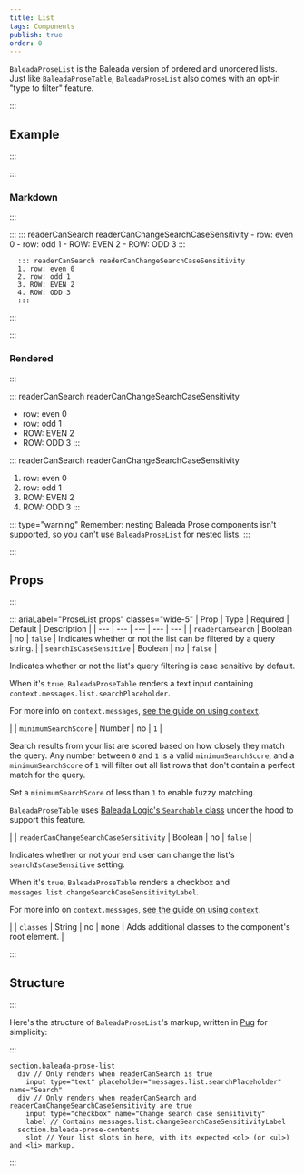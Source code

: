 ```yaml
---
title: List
tags: Components
publish: true
order: 0
---
```


`BaleadaProseList` is the Baleada version of ordered and unordered lists. Just like `BaleadaProseTable`, `BaleadaProseList` also comes with an opt-in "type to filter" feature.


:::
## Example
:::

:::
### Markdown
:::

:::
      ::: readerCanSearch readerCanChangeSearchCaseSensitivity
      - row: even 0
      - row: odd 1
      - ROW: EVEN 2
      - ROW: ODD 3
      :::

      ::: readerCanSearch readerCanChangeSearchCaseSensitivity
      1. row: even 0
      2. row: odd 1
      3. ROW: EVEN 2
      4. ROW: ODD 3
      :::
:::


:::
### Rendered
:::

::: readerCanSearch readerCanChangeSearchCaseSensitivity
- row: even 0
- row: odd 1
- ROW: EVEN 2
- ROW: ODD 3
:::

::: readerCanSearch readerCanChangeSearchCaseSensitivity
1. row: even 0
2. row: odd 1
3. ROW: EVEN 2
4. ROW: ODD 3
:::

::: type="warning"
Remember: nesting Baleada Prose components isn't supported, so you can't use `BaleadaProseList` for nested lists.
:::


:::
## Props
:::

::: ariaLabel="ProseList props" classes="wide-5"
| Prop | Type | Required | Default | Description |
| --- | --- | --- | --- | --- |
| `readerCanSearch` | Boolean | no | `false` | Indicates whether or not the list can be filtered by a query string. |
| `searchIsCaseSensitive` | Boolean | no | `false` | <p>Indicates whether or not the list's query filtering is case sensitive by default.</p><p>When it's `true`, `BaleadaProseTable` renders a text input containing `context.messages.list.searchPlaceholder`.</p><p>For more info on `context.messages`, [see the guide on using `context`](/docs/prose/using-context).</p> |
| `minimumSearchScore` | Number | no | `1` | <p>Search results from your list are scored based on how closely they match the query. Any number between `0` and `1` is a valid `minimumSearchScore`, and a `minimumSearchScore` of `1` will filter out all list rows that don't contain a perfect match for the query.</p><p>Set a `minimumSearchScore` of less than `1` to enable fuzzy matching.</p><p>`BaleadaProseTable` uses [Baleada Logic's `Searchable` class](/docs/logic/classes/Searchable) under the hood to support this feature.</p> |
| `readerCanChangeSearchCaseSensitivity` | Boolean | no | `false` | <p>Indicates whether or not your end user can change the list's `searchIsCaseSensitive` setting.</p><p>When it's `true`, `BaleadaProseTable` renders a checkbox and `messages.list.changeSearchCaseSensitivityLabel`.</p><p>For more info on `context.messages`, [see the guide on using `context`](/docs/prose/using-context).</p> |
| `classes` | String | no | none | Adds additional classes to the component's root element. |


:::
## Structure
:::

Here's the structure of `BaleadaProseList`'s markup, written in [Pug](https://github.com/pugjs/pug#syntax) for simplicity:

:::
```pug
section.baleada-prose-list
  div // Only renders when readerCanSearch is true
    input type="text" placeholder="messages.list.searchPlaceholder" name="Search"
  div // Only renders when readerCanSearch and readerCanChangeSearchCaseSensitivity are true
    input type="checkbox" name="Change search case sensitivity"
    label // Contains messages.list.changeSearchCaseSensitivityLabel
  section.baleada-prose-contents
    slot // Your list slots in here, with its expected <ol> (or <ul>) and <li> markup.
```
:::
